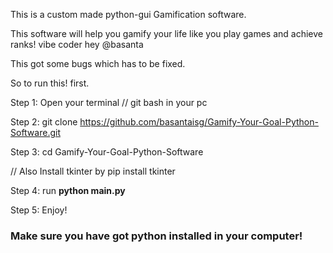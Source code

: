 This is a custom made python-gui Gamification software.

This software will help you gamify your life like you play games and achieve ranks!
vibe coder hey @basanta

This got some bugs which has to be fixed.

So to run this! first.

Step 1: Open your terminal // git bash in your pc

Step 2: git clone https://github.com/basantaisg/Gamify-Your-Goal-Python-Software.git

Step 3: cd Gamify-Your-Goal-Python-Software

// Also Install tkinter by pip install tkinter

Step 4: run **python main.py**

Step 5: Enjoy!

<h3>Make sure you have got python installed in your computer!</h3>

